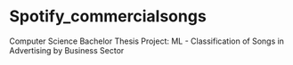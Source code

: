 # Spotify_commercialsongs
Computer Science Bachelor Thesis Project: ML - Classification of Songs in Advertising by Business Sector
